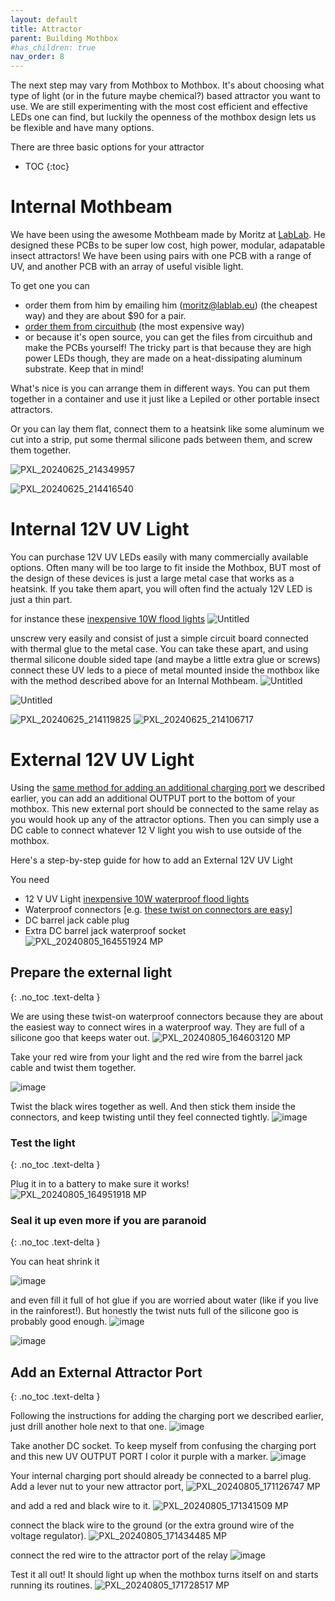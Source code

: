 ```yaml
---
layout: default
title: Attractor
parent: Building Mothbox
#has_children: true
nav_order: 8
---
```


The next step may vary from Mothbox to Mothbox. It's about choosing what type of light (or in the future maybe chemical?) based attractor you want to use. We are still experimenting with the most cost efficient and effective LEDs one can find, but luckily the openness of the mothbox design lets us be flexible and have many options.

There are three basic options for your attractor


- TOC
{:toc}

#  Internal Mothbeam
We have been using the awesome Mothbeam made by Moritz at [LabLab](https://lablab.eu/). He designed these PCBs to be super low cost, high power, modular, adapatable insect attractors! We have been using pairs with one PCB with a range of UV, and another PCB with an array of useful visible light.

To get one you can
* order them from him by emailing him (moritz@lablab.eu) (the cheapest way) and they are about $90 for a pair.
* [order them from circuithub](https://circuithub.com/projects/Moritz/Mothbeam/revisions/57895/parts) (the most expensive way)
* or because it's open source, you can get the files from circuithub and make the PCBs yourself! The tricky part is that because they are high power LEDs though, they are made on a heat-dissipating aluminum substrate. Keep that in mind!

What's nice is you can arrange them in different ways. You can put them together in a container and use it just like a Lepiled or other portable insect attractors.


Or you can lay them flat, connect them to a heatsink like some aluminum we cut into a strip, put some thermal silicone pads between them, and screw them together.

![PXL_20240625_214349957](https://github.com/Digital-Naturalism-Laboratories/Mothbox/assets/742627/a7dfa04f-3062-460d-ae4f-5dbac1b4157c)

![PXL_20240625_214416540](https://github.com/Digital-Naturalism-Laboratories/Mothbox/assets/742627/812643f0-97a6-436f-9704-b43d0e971c41)


# Internal 12V UV Light
You can purchase 12V UV LEDs easily with many commercially available options. Often many will be too large to fit inside the Mothbox, BUT most of the design of these devices is just a large metal case that works as a heatsink. If you take them apart, you will often find the actualy 12V LED is just a thin part.

for instance these [inexpensive 10W flood lights](https://www.amazon.com/gp/product/B01LT53312/ref=ppx_yo_dt_b_search_asin_title?ie=UTF8&psc=1) 
![Untitled](https://github.com/Digital-Naturalism-Laboratories/Mothbox/assets/742627/4a2a69cb-d2a5-42db-90ee-46c9ac06e351)

unscrew very easily and consist of just a simple circuit board connected with thermal glue to the metal case. You can take these apart, and using thermal silicone double sided tape (and maybe a little extra glue or screws) connect these UV leds to a piece of metal mounted inside the mothbox like with the method described above for an Internal Mothbeam.
![Untitled](https://github.com/Digital-Naturalism-Laboratories/Mothbox/assets/742627/49d9b978-81ac-43db-8bbd-47c4380e32d6)

![Untitled](https://github.com/Digital-Naturalism-Laboratories/Mothbox/assets/742627/6ecd8a92-d903-4164-ae8d-9b134889c15e)

![PXL_20240625_214119825](https://github.com/Digital-Naturalism-Laboratories/Mothbox/assets/742627/eacd2f3f-40d6-4fc6-85c9-a9ef34a56257)
![PXL_20240625_214106717](https://github.com/Digital-Naturalism-Laboratories/Mothbox/assets/742627/8b818173-5878-43fe-ada7-919c19281ae4)


# External 12V UV Light

Using the [same method for adding an additional charging port](https://digital-naturalism-laboratories.github.io/Mothbox/docs/building/wiring/#add-charging-port-optional-but-nice) we described earlier, you can add an additional OUTPUT port to the bottom of your mothbox. This new external port should be connected to the same relay as you would hook up any of the attractor options. Then you can simply use a DC cable to connect whatever 12 V light you wish to use outside of the mothbox.

Here's a step-by-step guide for how to add an External 12V UV Light

You need
* 12 V UV Light [inexpensive 10W waterproof flood lights](https://www.amazon.com/gp/product/B01LT53312/ref=ppx_yo_dt_b_search_asin_title?ie=UTF8&psc=1) 
* Waterproof connectors [e.g. [these twist on connectors are easy](https://www.amazon.com/gp/product/B0CNHW1FBF/ref=ppx_yo_dt_b_search_asin_title?ie=UTF8&psc=1)]
* DC barrel jack cable plug
* Extra DC barrel jack waterproof socket
![PXL_20240805_164551924 MP](https://github.com/user-attachments/assets/076f806f-456b-4292-a4bb-c8c4f6970c01)

## Prepare the external light
{: .no_toc .text-delta }

We are using these twist-on waterproof connectors because they are about the easiest way to connect wires in a waterproof way. They are full of a silicone goo that keeps water out.
![PXL_20240805_164603120 MP](https://github.com/user-attachments/assets/9fca7c4c-737a-4936-8bb3-4e58199f76c2)

Take your red wire from your light and the red wire from the barrel jack cable and twist them together.

![image](https://github.com/user-attachments/assets/76fe4cf9-9e57-4729-98dd-dcc382085b7f)

Twist the black wires together as well. And then stick them inside the connectors, and keep twisting until they feel connected tightly.
![image](https://github.com/user-attachments/assets/8329cbcc-c6ec-44fc-8d79-c0822f1749ec)

### Test the light
{: .no_toc .text-delta }

Plug it in to a battery to make sure it works!
![PXL_20240805_164951918 MP](https://github.com/user-attachments/assets/37b42b61-5824-4f07-9af4-4cbd4f3bdf77)


### Seal it up even more if you are paranoid
{: .no_toc .text-delta }

You can heat shrink it

![image](https://github.com/user-attachments/assets/c92ea508-49fe-45ba-9068-5446de20b2fd)

and even fill it full of hot glue if you are worried about water (like if you live in the rainforest!). But honestly the twist nuts full of the silicone goo is probably good enough.
![image](https://github.com/user-attachments/assets/18d93928-0bd7-4296-8231-fbfe89ed0fc8)

![image](https://github.com/user-attachments/assets/5444ad09-e965-4836-bbfe-74a7971c8e94)


## Add an External Attractor Port
{: .no_toc .text-delta }

Following the instructions for adding the charging port we described earlier, just drill another hole next to that one.
![image](https://github.com/user-attachments/assets/50acc3ef-6d6b-4cde-93c5-52c9ef887440)

Take another DC socket. To keep myself from confusing the charging port and this new UV OUTPUT PORT I color it purple with a marker.
![image](https://github.com/user-attachments/assets/038efde0-fd61-470a-bd82-4b7a706989a5)

Your internal charging port should already be connected to a barrel plug. Add a lever nut to your new attractor port, 
![PXL_20240805_171126747 MP](https://github.com/user-attachments/assets/109b0fa4-a9f5-486f-9947-edb5022b231a)

and add a red and black wire to it.
![PXL_20240805_171341509 MP](https://github.com/user-attachments/assets/ccf83526-7038-4a9e-8334-0a098dc698c7)

connect the black wire to the ground (or the extra ground wire of the voltage regulator).
![PXL_20240805_171434485 MP](https://github.com/user-attachments/assets/0f1aeddd-52d0-4571-a809-238ab8d46917)

connect the red wire to the attractor port of the relay
![image](https://github.com/user-attachments/assets/fc2904b2-8d37-479c-b78a-546dcad3e81d)

Test it all out! It should light up when the mothbox turns itself on and starts running its routines.
![PXL_20240805_171728517 MP](https://github.com/user-attachments/assets/e6862d49-6db9-49af-9416-cae0144ee04c)







